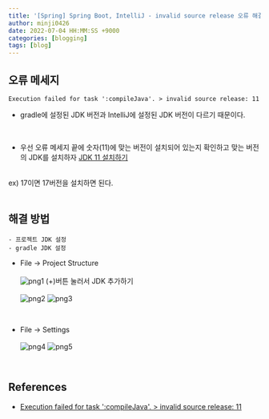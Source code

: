 ```yaml
---
title: '[Spring] Spring Boot, IntelliJ - invalid source release 오류 해결'
author: minji0426
date: 2022-07-04 HH:MM:SS +9000
categories: [blogging]
tags: [blog]
---
```


## 오류 메세지
    Execution failed for task ':compileJava'. > invalid source release: 11
- gradle에 설정된 JDK 버전과 IntelliJ에 설정된 JDK 버전이 다르기 때문이다.
 </br>

 - 우선 오류 메세지 끝에 숫자(11)에 맞는 버전이 설치되어 있는지 확인하고 맞는 버전의 JDK를 설치하자 [JDK 11 설치하기](https://www.oracle.com/kr/java/technologies/javase/jdk11-archive-downloads.html)
</br>
 ex) 17이면 17버전을 설치하면 된다.

</br>
</br>

## 해결 방법
    - 프로젝트 JDK 설정
    - gradle JDK 설정

- File -> Project Structure</br></br>
![png1](https://i.esdrop.com/d/f/7EjyucZQG9/YZvJF9FnyP.png)
(+)버튼 눌러서 JDK 추가하기 </br></br>
![png2](https://i.esdrop.com/d/f/7EjyucZQG9/vEEghQjLuf.png)
![png3](https://i.esdrop.com/d/f/7EjyucZQG9/I3hPUKYe8H.png)

</br>

- File -> Settings</br></br>
![png4](https://i.esdrop.com/d/f/7EjyucZQG9/PX13M2TgEc.png)
![png5](https://i.esdrop.com/d/f/7EjyucZQG9/8Bo75fN4Hs.png)

</br>

## References
- [Execution failed for task ':compileJava'. > invalid source release: 11](https://velog.io/@kcho32/Execution-failed-for-task-compileJava.-invalid-source-release-11)
